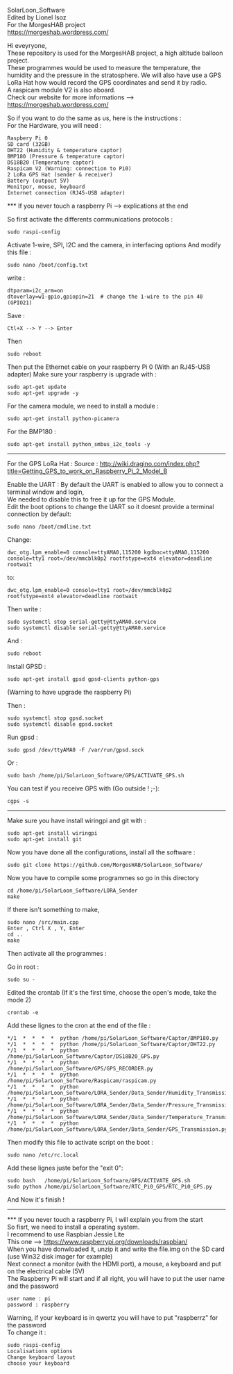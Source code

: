 SolarLoon_Software  
Edited by Lionel Isoz  
For the MorgesHAB project  
https://morgeshab.wordpress.com/  

Hi eveyryone,  
These repository is used for the MorgesHAB project, a high altitude balloon project.  
These programmes would be used to measure the temperature, the humidity and the pressure in the stratosphere. We will also have use a GPS LoRa Hat how would record the GPS coordinates and send it by radio.  
A raspicam module V2 is also aboard.  
Check our website for more informations --> https://morgeshab.wordpress.com/  

So if you want to do the same as us, here is the instructions :  
For the Hardware, you will need :  

	Raspbery Pi 0
	SD card (32GB)
	DHT22 (Humidity & temperature captor)
	BMP180 (Pressure & temperature captor)
	DS18B20 (Temperature captor)
	Raspicam V2 (Warning: connection to Pi0)
	2 LoRa GPS Hat (sender & receiver)
	Battery (outpout 5V)
	Monitpor, mouse, keyboard
	Internet connection (RJ45-USB adapter)

*** If you never touch a raspberry Pi --> explications at the end  

So first activate the differents communications protocols :

	sudo raspi-config

Activate 1-wire, SPI, I2C and the camera, in interfacing options 
And modify this file :
	
	sudo nano /boot/config.txt
write :
	
	dtparam=i2c_arm=on
	dtoverlay=w1-gpio,gpiopin=21  # change the 1-wire to the pin 40 (GPIO21)
Save :
	
	Ctl+X --> Y --> Enter
Then 
	
	sudo reboot

Then put the Ethernet cable on your raspberry Pi 0 (With an RJ45-USB adapter)
Make sure your raspberry is upgrade with :
	
	sudo apt-get update
	sudo apt-get upgrade -y


For the camera module, we need to install a module :
	
	sudo apt-get install python-picamera


For the BMP180 :
	
	sudo apt-get install python_smbus_i2c_tools -y


---------------------------------------------------------------------

For the GPS LoRa Hat :
Source : http://wiki.dragino.com/index.php?title=Getting_GPS_to_work_on_Raspberry_Pi_2_Model_B

Enable the UART :
By default the UART is enabled to allow you to connect a terminal window and login,  
We needed to disable this to free it up for the GPS Module.  
Edit the boot options to change the UART so it doesnt provide a terminal connection by default:  
	
	sudo nano /boot/cmdline.txt 

Change: 
	
	dwc_otg.lpm_enable=0 console=ttyAMA0,115200 kgdboc=ttyAMA0,115200 
	console=tty1 root=/dev/mmcblk0p2 rootfstype=ext4 elevator=deadline 
	rootwait 

to: 
	
	dwc_otg.lpm_enable=0 console=tty1 root=/dev/mmcblk0p2 
	rootfstype=ext4 elevator=deadline rootwait 

Then write :

	sudo systemctl stop serial-getty@ttyAMA0.service
	sudo systemctl disable serial-getty@ttyAMA0.service

And :

	sudo reboot

Install GPSD :

	sudo apt-get install gpsd gpsd-clients python-gps 

(Warning to have upgrade the raspberry Pi)

Then :

	sudo systemctl stop gpsd.socket
	sudo systemctl disable gpsd.socket

Run gpsd :

	sudo gpsd /dev/ttyAMA0 -F /var/run/gpsd.sock

Or :

	sudo bash /home/pi/SolarLoon_Software/GPS/ACTIVATE_GPS.sh

You can test if you receive GPS with (Go outside ! ;-):
	
	cgps -s

---------------------------------------------------------------------

Make sure you have install wiringpi and git with :
	
	sudo apt-get install wiringpi
	sudo apt-get install git


Now you have done all the configurations, install all the software :

	sudo git clone https://github.com/MorgesHAB/SolarLoon_Software/

Now you have to compile some programmes so go in this directory 

	cd /home/pi/SolarLoon_Software/LORA_Sender
	make
If there isn't something to make, 

	sudo nano /src/main.cpp 
	Enter , Ctrl X , Y, Enter 
	cd .. 
	make

Then activate all the programmes :

Go in root :
	
	sudo su -

Edited the crontab (If it's the first time, choose the open's mode, take the mode 2)
	
	crontab -e 

Add these lignes to the cron at the end of the file :

	*/1  *  *  *  *  python /home/pi/SolarLoon_Software/Captor/BMP180.py
	*/1  *  *  *  *  python /home/pi/SolarLoon_Software/Captor/DHT22.py
	*/1  *  *  *  *  python /home/pi/SolarLoon_Software/Captor/DS18B20_GPS.py
	*/1  *  *  *  *  python /home/pi/SolarLoon_Software/GPS/GPS_RECORDER.py
	*/1  *  *  *  *  python /home/pi/SolarLoon_Software/Raspicam/raspicam.py
	*/1  *  *  *  *  python /home/pi/SolarLoon_Software/LORA_Sender/Data_Sender/Humidity_Transmission.py
	*/1  *  *  *  *  python /home/pi/SolarLoon_Software/LORA_Sender/Data_Sender/Pressure_Transmission.py
	*/1  *  *  *  *  python /home/pi/SolarLoon_Software/LORA_Sender/Data_Sender/Temperature_Transmission.py
    */1  *  *  *  *  python /home/pi/SolarLoon_Software/LORA_Sender/Data_Sender/GPS_Transmission.py


Then modify this file to activate script on the boot :
	
	sudo nano /etc/rc.local

Add these lignes juste befor the "exit 0":

	sudo bash   /home/pi/SolarLoon_Software/GPS/ACTIVATE_GPS.sh
	sudo python /home/pi/SolarLoon_Software/RTC_Pi0_GPS/RTC_Pi0_GPS.py

And Now it's finish !

---------------------------------------------------------------------

*** If you never touch a raspberry Pi, I will explain you from the start  
So fisrt, we need to install a operating system.  
I recommend to use Raspbian Jessie Lite  
This one --> https://www.raspberrypi.org/downloads/raspbian/  
When you have donwloaded it, unzip it and write the file.img on the SD card (use Win32 disk imager for example)  
Next connect a monitor (with the HDMI port), a mouse, a keyboard and put on the electrical cable (5V)  
The Raspberry Pi will start and if all right, you will have to put the user name and the password  

	user name : pi
	password : raspberry

Warning, if your keyboard is in qwertz you will have to put "raspberrz" for the password  
To change it :
	
	sudo raspi-config
	Localisations options
	Change keyboard layout
	choose your keyboard